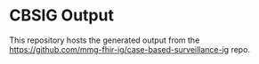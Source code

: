 # CBSIG Output

This repository hosts the generated output from the https://github.com/mmg-fhir-ig/case-based-surveillance-ig repo.
